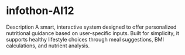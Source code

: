 # infothon-AI12
Description  A smart, interactive system designed to offer personalized nutritional guidance based on user-specific inputs. Built for simplicity, it supports healthy lifestyle choices through meal suggestions, BMI calculations, and nutrient analysis.  
